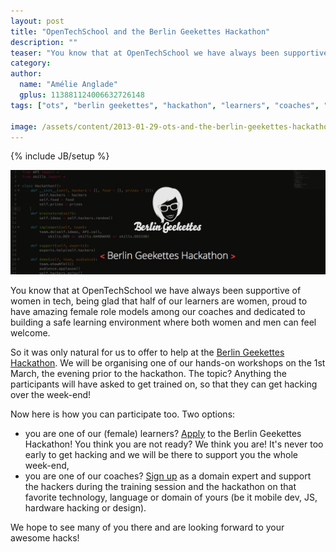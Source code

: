 ```yaml
---
layout: post
title: "OpenTechSchool and the Berlin Geekettes Hackathon"
description: ""
teaser: "You know that at OpenTechSchool we have always been supportive of women in tech, being glad that half of our learners are women, proud to have amazing female role models among our coaches and dedicated to building a safe learning environment where both women and men can feel welcome."
category:
author:
  name: "Amélie Anglade"
  gplus: 113881124006632726148
tags: ["ots", "berlin geekettes", "hackathon", "learners", "coaches", "women", "berlin"]

image: /assets/content/2013-01-29-ots-and-the-berlin-geekettes-hackathon/berlin-geekettes-hackathon_long.png 
---
```

{% include JB/setup %}

![Berlin Geekettes Hackathon](/assets/content/2013-01-29-ots-and-the-berlin-geekettes-hackathon/berlin-geekettes-hackathon_long.png)

You know that at OpenTechSchool we have always been supportive of women in tech, being glad that half of our learners are women, proud to have amazing female role models among our coaches and dedicated to building a safe learning environment where both women and men can feel welcome. 

So it was only natural for us to offer to help at the [Berlin Geekettes Hackathon](http://berlingeekettes.github.com/hackathon/). We will be organising one of our hands-on workshops on the 1st March, the evening prior to the hackathon. The topic? Anything the participants will have asked to get trained on, so that they can get hacking over the week-end!

Now here is how you can participate too. Two options: 
- you are one of our (female) learners? [Apply](https://docs.google.com/spreadsheet/viewform?formkey=dEJ5R1RVWWc2MjAtUTdpd3hPSUJjMGc6MQ) to the Berlin Geekettes Hackathon! You think you are not ready? We think you are! It's never too early to get hacking and we will be there to support you the whole week-end,
- you are one of our coaches? [Sign up](https://docs.google.com/spreadsheet/viewform?formkey=dEJ5R1RVWWc2MjAtUTdpd3hPSUJjMGc6MQ) as a domain expert and support the hackers during the training session and the hackathon on that favorite technology, language or domain of yours (be it mobile dev, JS, hardware hacking or design).

We hope to see many of you there and are looking forward to your awesome hacks!

 

